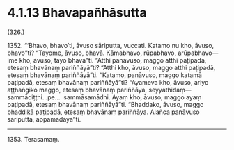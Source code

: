 

# 4.1.13 Bhavapañhāsutta




(326.)

1352\. “‘Bhavo, bhavo’ti, āvuso sāriputta, vuccati. Katamo nu kho, āvuso, bhavo”ti? “Tayome, āvuso, bhavā. Kāmabhavo, rūpabhavo, arūpabhavo—  ime kho, āvuso, tayo bhavā”ti. “Atthi panāvuso, maggo atthi paṭipadā, etesaṃ bhavānaṃ pariññāyā”ti? “Atthi kho, āvuso, maggo atthi paṭipadā, etesaṃ bhavānaṃ pariññāyā”ti. “Katamo, panāvuso, maggo katamā paṭipadā, etesaṃ bhavānaṃ pariññāyā”ti? “Ayameva kho, āvuso, ariyo aṭṭhaṅgiko maggo, etesaṃ bhavānaṃ pariññāya, seyyathidaṃ—  sammādiṭṭhi…pe…  sammāsamādhi. Ayaṃ kho, āvuso, maggo ayaṃ paṭipadā, etesaṃ bhavānaṃ pariññāyā”ti. “Bhaddako, āvuso, maggo bhaddikā paṭipadā, etesaṃ bhavānaṃ pariññāya. Alañca panāvuso sāriputta, appamādāyā”ti.

---

1353\. Terasamaṃ.






